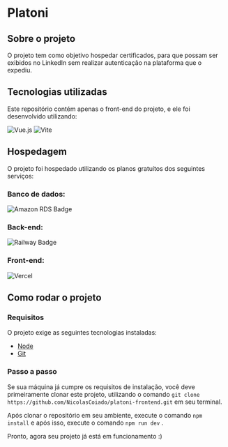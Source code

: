 # Platoni

## Sobre o projeto
O projeto tem como objetivo hospedar certificados, para que possam ser exibidos no LinkedIn sem realizar autenticação na plataforma que o expediu.

## Tecnologias utilizadas
Este repositório contém apenas o front-end do projeto, e ele foi desenvolvido utilizando:

![Vue.js](https://img.shields.io/badge/vuejs-%2335495e.svg?style=for-the-badge&logo=vuedotjs&logoColor=%234FC08D)
![Vite](https://img.shields.io/badge/vite-%23646CFF.svg?style=for-the-badge&logo=vite&logoColor=white)

## Hospedagem
O projeto foi hospedado utilizando os planos gratuítos dos seguintes serviços:

### Banco de dados:
![Amazon RDS Badge](https://img.shields.io/badge/Amazon%20RDS-527FFF?logo=amazonrds&logoColor=fff&style=for-the-badge)

### Back-end:
![Railway Badge](https://img.shields.io/badge/Railway-0B0D0E?logo=railway&logoColor=fff&style=for-the-badge)

### Front-end:
![Vercel](https://img.shields.io/badge/vercel-%23000000.svg?style=for-the-badge&logo=vercel&logoColor=white)

## Como rodar o projeto

### Requisitos
O projeto exige as seguintes tecnologias instaladas:
* [Node](https://nodejs.org/en)
* [Git](https://git-scm.com/)

### Passo a passo
 Se sua máquina já cumpre os requisitos de instalação, você deve primeiramente clonar este projeto, utilizando o comando `git clone https://github.com/NicolasCoiado/platoni-frontend.git` em seu terminal.

Após clonar o repositório em seu ambiente, execute o comando `npm install` e após isso, execute o comando `npm run dev` .

Pronto, agora seu projeto já está em funcionamento :)